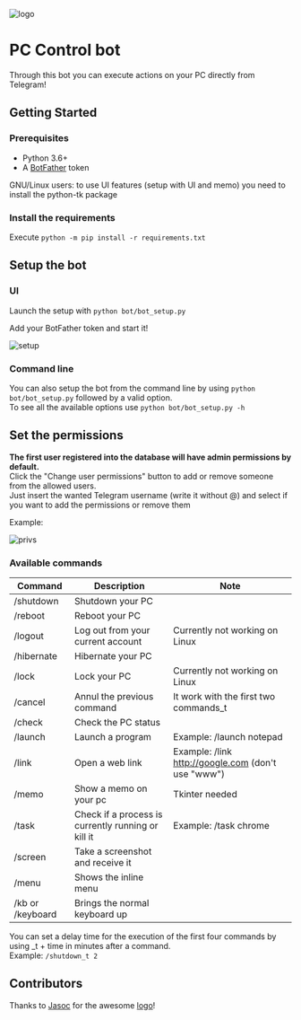 ![logo](https://i.imgur.com/294uZ8G.png)
# PC Control bot

Through this bot you can execute actions on your PC directly from Telegram!

## Getting Started

### Prerequisites

- Python 3.6+
- A [BotFather](https://t.me/BotFather) token

GNU/Linux users: to use UI features (setup with UI and memo) you need to install the python-tk package

### Install the requirements
Execute ```python -m pip install -r requirements.txt```

## Setup the bot
### UI 
Launch the setup with ```python bot/bot_setup.py```

Add your BotFather token and start it!

![setup](https://user-images.githubusercontent.com/25140297/103703845-95b99680-4fa8-11eb-9b09-b660760de701.png)

### Command line 
You can also setup the bot from the command line by using ```python bot/bot_setup.py``` followed by a valid option.\
To see all the available options use ```python bot/bot_setup.py -h```

## Set the permissions

**The first user registered into the database will have admin permissions by default.**\
Click the "Change user permissions" button to add or remove someone from the allowed users.\
Just insert the wanted Telegram username (write it without @) and select if you want to add the permissions or
remove them

Example:

![privs](https://user-images.githubusercontent.com/25140297/103581006-76086c80-4edb-11eb-99a4-4e13777e7794.png)

### Available commands

| Command | Description | Note
| --- | --- | --- |
| /shutdown | Shutdown your PC |
| /reboot | Reboot your PC |
| /logout | Log out from your current account | Currently not working on Linux |
| /hibernate | Hibernate your PC |
| /lock | Lock your PC | Currently not working on Linux |
| /cancel | Annul the previous command | It work with the first two commands_t |
| /check | Check the PC status | 
| /launch | Launch a program | Example: /launch notepad |
| /link | Open a web link | Example: /link http://google.com (don't use "www") |
| /memo | Show a memo on your pc | Tkinter needed |
| /task | Check if a process is currently running or kill it| Example: /task chrome |
| /screen | Take a screenshot and receive it |
| /menu | Shows the inline menu |
| /kb or /keyboard | Brings the normal keyboard up |

You can set a delay time for the execution of the first four commands by using _t + time in minutes after a command.\
Example: ```/shutdown_t 2```

## Contributors
Thanks to [Jasoc](https://github.com/jasoc) for the awesome [logo](https://i.imgur.com/V6B5ZEf.png)!
